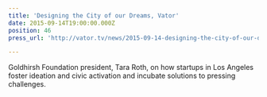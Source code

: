 ```yaml
---
title: 'Designing the City of our Dreams, Vator'
date: 2015-09-14T19:00:00.000Z
position: 46
press_url: 'http://vator.tv/news/2015-09-14-designing-the-city-of-our-dreams'

---
```




Goldhirsh Foundation president, Tara Roth, on how startups in Los Angeles foster ideation and civic activation and incubate solutions to pressing challenges.

